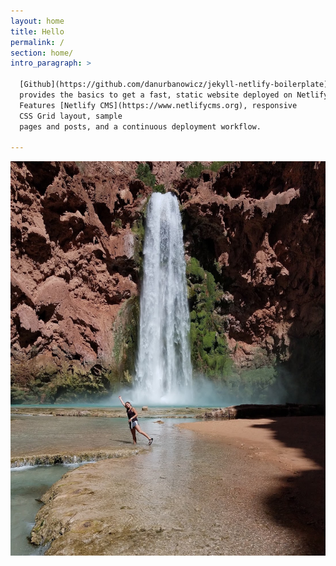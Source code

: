 ```yaml
---
layout: home
title: Hello
permalink: /
section: home/
intro_paragraph: >

  [Github](https://github.com/danurbanowicz/jekyll-netlify-boilerplate)
  provides the basics to get a fast, static website deployed on Netlify.
  Features [Netlify CMS](https://www.netlifycms.org), responsive
  CSS Grid layout, sample
  pages and posts, and a continuous deployment workflow.

---
```

![Home Page Image](/images/waterfall.JPG)
